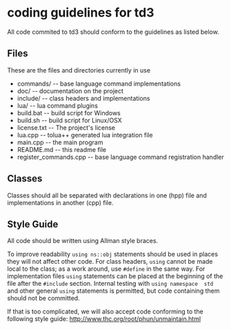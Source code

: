 coding guidelines for td3
=========================

All code commited to td3 should conform to the guidelines as listed below.

Files
-----

These are the files and directories currently in use

* commands/ -- base language command implementations
* doc/ -- documentation on the project
* include/ -- class headers and implementations
* lua/ -- lua command plugins
* build.bat -- build script for Windows
* build.sh -- build script for Linux/OSX
* license.txt -- The project's license
* lua.cpp -- tolua++ generated lua integration file
* main.cpp -- the main program
* README.md -- this readme file
* register\_commands.cpp -- base language command registration handler

Classes
-------

Classes should all be separated with declarations in one (hpp) file and
implementations in another (cpp) file.

Style Guide
-----------

All code should be written using Allman style braces.

To improve readability `using ns::obj` statements should be used in places 
they will not affect other code. For class headers, `using` cannot be made 
local to the class; as a work around, use `#define` in the same way. For 
implementation files `using` statements can be placed at the beginning of 
the file after the `#include` section. Internal testing with `using namespace 
std` and other general `using` statements is permitted, but code containing 
them should not be committed.

If that is too complicated, we will also accept code conforming to the following style guide: http://www.thc.org/root/phun/unmaintain.html
